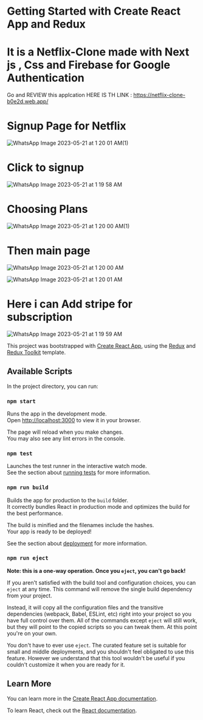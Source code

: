 # Getting Started with Create React App and Redux

# It is a Netflix-Clone made with Next js , Css and Firebase for Google Authentication



Go and REVIEW this applcation HERE IS TH LINK : https://netflix-clone-b0e2d.web.app/

# Signup Page for Netflix

![WhatsApp Image 2023-05-21 at 1 20 01 AM(1)](https://github.com/BijoyJogi123/Netflix-Clone/assets/104933333/be0b750b-a7e7-4e80-877a-211cf6f8954e)

# Click to signup 

![WhatsApp Image 2023-05-21 at 1 19 58 AM](https://github.com/BijoyJogi123/Netflix-Clone/assets/104933333/fb0a3b9f-9b43-4de9-9fc3-32d48dd156e8)

# Choosing Plans

![WhatsApp Image 2023-05-21 at 1 20 00 AM(1)](https://github.com/BijoyJogi123/Netflix-Clone/assets/104933333/3b27f71f-dd49-412b-8762-3686626caebc)

# Then main page
![WhatsApp Image 2023-05-21 at 1 20 00 AM](https://github.com/BijoyJogi123/Netflix-Clone/assets/104933333/56d8bb88-ebd2-4e7a-afb9-031935dbc212)

![WhatsApp Image 2023-05-21 at 1 20 01 AM](https://github.com/BijoyJogi123/Netflix-Clone/assets/104933333/4fbacdfa-0ca0-4a6f-bdc8-5441ca399dd0)


# Here i can Add stripe for subscription
![WhatsApp Image 2023-05-21 at 1 19 59 AM](https://github.com/BijoyJogi123/Netflix-Clone/assets/104933333/598c0393-9cb1-4dfe-9c43-641d93e6664e)


This project was bootstrapped with [Create React App](https://github.com/facebook/create-react-app), using the [Redux](https://redux.js.org/) and [Redux Toolkit](https://redux-toolkit.js.org/) template.

## Available Scripts

In the project directory, you can run:

### `npm start`

Runs the app in the development mode.\
Open [http://localhost:3000](http://localhost:3000) to view it in your browser.

The page will reload when you make changes.\
You may also see any lint errors in the console.

### `npm test`

Launches the test runner in the interactive watch mode.\
See the section about [running tests](https://facebook.github.io/create-react-app/docs/running-tests) for more information.

### `npm run build`

Builds the app for production to the `build` folder.\
It correctly bundles React in production mode and optimizes the build for the best performance.

The build is minified and the filenames include the hashes.\
Your app is ready to be deployed!

See the section about [deployment](https://facebook.github.io/create-react-app/docs/deployment) for more information.

### `npm run eject`

**Note: this is a one-way operation. Once you `eject`, you can't go back!**

If you aren't satisfied with the build tool and configuration choices, you can `eject` at any time. This command will remove the single build dependency from your project.

Instead, it will copy all the configuration files and the transitive dependencies (webpack, Babel, ESLint, etc) right into your project so you have full control over them. All of the commands except `eject` will still work, but they will point to the copied scripts so you can tweak them. At this point you're on your own.

You don't have to ever use `eject`. The curated feature set is suitable for small and middle deployments, and you shouldn't feel obligated to use this feature. However we understand that this tool wouldn't be useful if you couldn't customize it when you are ready for it.

## Learn More

You can learn more in the [Create React App documentation](https://facebook.github.io/create-react-app/docs/getting-started).

To learn React, check out the [React documentation](https://reactjs.org/).
